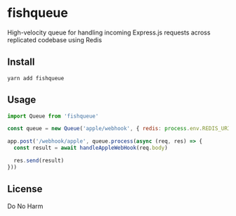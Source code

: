 # fishqueue
High-velocity queue for handling incoming Express.js requests across replicated codebase using Redis

## Install
```
yarn add fishqueue
```

## Usage
```js
import Queue from 'fishqueue'

const queue = new Queue('apple/webhook', { redis: process.env.REDIS_URI, concurrency: 3 })

app.post('/webhook/apple', queue.process(async (req, res) => {
  const result = await handleAppleWebHook(req.body)

  res.send(result)
}))
```

## License
Do No Harm
